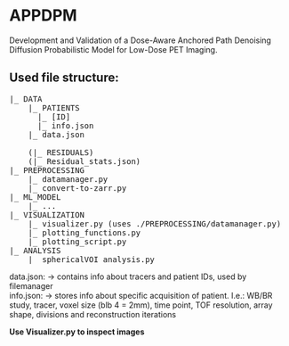 # APPDPM
Development and Validation of a Dose-Aware Anchored Path Denoising Diffusion Probabilistic Model for Low-Dose PET
Imaging. 

## Used file structure:
<pre>
|_ DATA
    |_ PATIENTS
      |_ [ID]
      |_ info.json
    |_ data.json

    (|_ RESIDUALS)
    (|_ Residual_stats.json)
|_ PREPROCESSING
    |_ datamanager.py
    |_ convert-to-zarr.py
|_ ML_MODEL
    |_ ... 
|_ VISUALIZATION
    |_ visualizer.py (uses ./PREPROCESSING/datamanager.py)
    |_ plotting_functions.py
    |_ plotting_script.py
|_ ANALYSIS
    |_ sphericalVOI_analysis.py
</pre>

data.json: -> contains info about tracers and patient IDs, used by filemanager <br>
info.json: -> stores info about specific acquisition of patient. I.e.: WB/BR study, tracer, voxel size (blb 4 = 2mm), time point, TOF resolution, array shape, divisions and reconstruction iterations 

**Use Visualizer.py to inspect images**